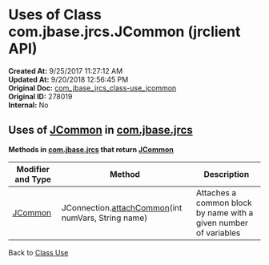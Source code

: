 # Uses of Class com.jbase.jrcs.JCommon (jrclient   API)

**Created At:** 9/25/2017 11:27:12 AM  
**Updated At:** 9/20/2018 12:56:45 PM  
**Original Doc:** [com_jbase_jrcs_class-use_jcommon](https://docs.jbase.com/39245-class-use/com_jbase_jrcs_class-use_jcommon)  
**Original ID:** 278019  
**Internal:** No  

## Uses of [JCommon](./../../jcommon-jrclient-api "class in com.jbase.jrcs") in [com.jbase.jrcs](./../../com.jbase.jrcs-jrclient-api)

**Methods in [com.jbase.jrcs](./../../com.jbase.jrcs-jrclient-api) that return [JCommon](./../../jcommon-jrclient-api "class in com.jbase.jrcs")**

| Modifier and Type | Method | Description |
| --- | --- | --- |
| [JCommon](./../../jcommon-jrclient-api "class in com.jbase.jrcs") | JConnection.[attachCommon](./../../jconnection-jrclient-api#attachCommon-)(int numVars, String name) | Attaches a common block by name with a given number of variables |

Back to [Class Use](./../README.md)
